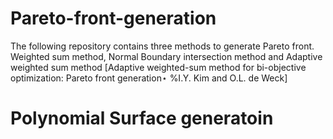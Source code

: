 # Pareto-front-generation
The following repository contains three methods to generate Pareto front. Weighted sum method, Normal Boundary intersection method and Adaptive weighted sum method [Adaptive weighted-sum method for bi-objective optimization: Pareto front generation⋆ %I.Y. Kim and O.L. de Weck]


# Polynomial Surface generatoin

